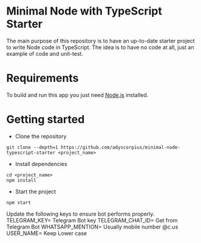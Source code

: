 # Minimal Node with TypeScript Starter

The main purpose of this repository is to have an up-to-date starter project to write Node code in TypeScript.
The idea is to have no code at all, just an example of code and unit-test.

# Requirements

To build and run this app you just need [Node.js](https://nodejs.org/en/) installed.

# Getting started

- Clone the repository

```
git clone --depth=1 https://github.com/adyscorpius/minimal-node-typescript-starter <project_name>
```

- Install dependencies

```
cd <project_name>
npm install
```

- Start the project

```
npm start
```

Update the following keys to ensure bot performs properly.
TELEGRAM_KEY= Telegram Bot key
TELEGRAM_CHAT_ID= Get from Telegram Bot
WHATSAPP_MENTION= Usually mobile number @c.us
USER_NAME= Keep Lower case
